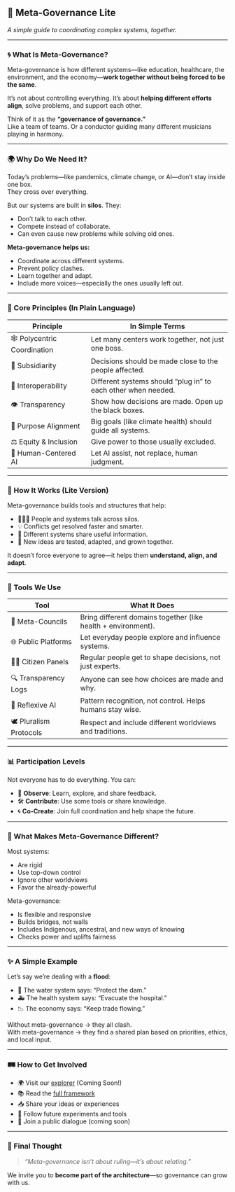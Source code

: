 ## 📘 **Meta-Governance Lite**  
*A simple guide to coordinating complex systems, together.*

---

### 🌀 What Is Meta-Governance?

Meta-governance is how different systems—like education, healthcare, the environment, and the economy—**work together without being forced to be the same**.

It’s not about controlling everything. It’s about **helping different efforts align**, solve problems, and support each other.

Think of it as the **“governance of governance.”**  
Like a team of teams. Or a conductor guiding many different musicians playing in harmony.

---

### 🌍 Why Do We Need It?

Today’s problems—like pandemics, climate change, or AI—don’t stay inside one box.  
They cross over everything.

But our systems are built in **silos**. They:
- Don’t talk to each other.
- Compete instead of collaborate.
- Can even cause new problems while solving old ones.

**Meta-governance helps us:**  
- Coordinate across different systems.  
- Prevent policy clashes.  
- Learn together and adapt.  
- Include more voices—especially the ones usually left out.

---

### 🔑 Core Principles (In Plain Language)

| Principle | In Simple Terms |
|----------|------------------|
| 🕸️ Polycentric Coordination | Let many centers work together, not just one boss. |
| 🧭 Subsidiarity | Decisions should be made close to the people affected. |
| 🔗 Interoperability | Different systems should “plug in” to each other when needed. |
| 👁️ Transparency | Show how decisions are made. Open up the black boxes. |
| 🧬 Purpose Alignment | Big goals (like climate health) should guide all systems. |
| ⚖️ Equity & Inclusion | Give power to those usually excluded. |
| 🤝 Human-Centered AI | Let AI assist, not replace, human judgment. |

---

### 🧠 How It Works (Lite Version)

Meta-governance builds tools and structures that help:

- 🧑‍🤝‍🧑 People and systems talk across silos.
- 💡 Conflicts get resolved faster and smarter.
- 🔄 Different systems share useful information.
- 🌱 New ideas are tested, adapted, and grown together.

It doesn’t force everyone to agree—it helps them **understand, align, and adapt**.

---

### 🧰 Tools We Use

| Tool | What It Does |
|------|--------------|
| 🧭 Meta-Councils | Bring different domains together (like health + environment). |
| 🌐 Public Platforms | Let everyday people explore and influence systems. |
| 🧑‍⚖️ Citizen Panels | Regular people get to shape decisions, not just experts. |
| 🔍 Transparency Logs | Anyone can see how choices are made and why. |
| 🤖 Reflexive AI | Pattern recognition, not control. Helps humans stay wise. |
| 🕊️ Pluralism Protocols | Respect and include different worldviews and traditions. |

---

### 📊 Participation Levels

Not everyone has to do everything. You can:

- 👀 **Observe**: Learn, explore, and share feedback.
- 🛠️ **Contribute**: Use some tools or share knowledge.
- 🌀 **Co-Create**: Join full coordination and help shape the future.

---

### 🌱 What Makes Meta-Governance Different?

Most systems:
- Are rigid
- Use top-down control
- Ignore other worldviews
- Favor the already-powerful

Meta-governance:
- Is flexible and responsive  
- Builds bridges, not walls  
- Includes Indigenous, ancestral, and new ways of knowing  
- Checks power and uplifts fairness

---

### ✨ A Simple Example

Let’s say we’re dealing with a **flood**:

- 🌊 The water system says: “Protect the dam.”
- 🚑 The health system says: “Evacuate the hospital.”
- 📉 The economy says: “Keep trade flowing.”

Without meta-governance → they all clash.  
With meta-governance → they find a shared plan based on priorities, ethics, and local input.

---

### 🛤️ How to Get Involved

- 🌍 Visit our [explorer](/explore) (Coming Soon!)  
- 📚 Read the [full framework](/https://globalgovernanceframework.org/frameworks/docs/implementation/meta)  
- 📥 Share your ideas or experiences  
- 🔭 Follow future experiments and tools  
- 👥 Join a public dialogue (coming soon)

---

### 💬 Final Thought

> *“Meta-governance isn’t about ruling—it’s about relating.”*

We invite you to **become part of the architecture**—so governance can grow with us.


